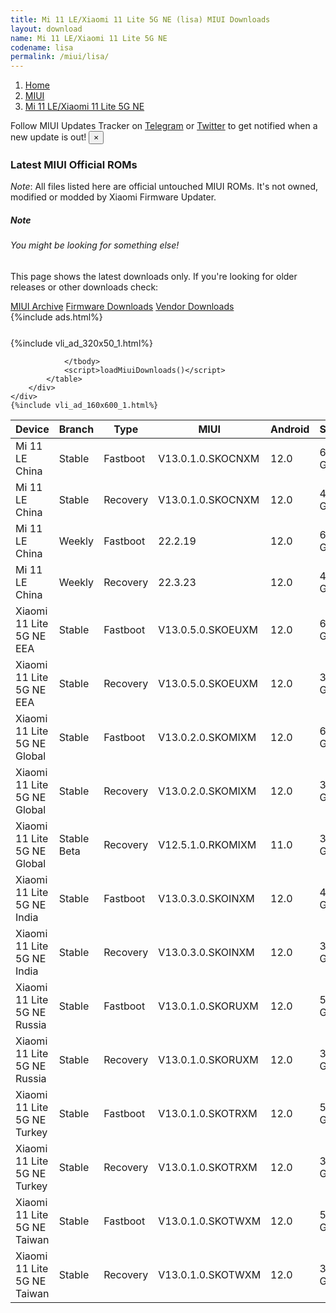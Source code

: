 ```yaml
---
title: Mi 11 LE/Xiaomi 11 Lite 5G NE (lisa) MIUI Downloads
layout: download
name: Mi 11 LE/Xiaomi 11 Lite 5G NE
codename: lisa
permalink: /miui/lisa/
---
```

<nav aria-label="breadcrumb">
    <ol class="breadcrumb">
        <li class="breadcrumb-item"><a href="/">Home</a></li>
        <li class="breadcrumb-item"><a href="/miui/">MIUI</a></li>
        <li class="breadcrumb-item active" aria-current="page"><a href="/miui/lisa/">Mi 11 LE/Xiaomi 11 Lite 5G NE</a></li>
    </ol>
</nav>
<div class="alert alert-primary alert-dismissible fade show" role="alert">
    Follow MIUI Updates Tracker on <a href="https://t.me/MIUIUpdatesTracker" class="alert-link">Telegram</a>
     or <a href="https://twitter.com/MiFwUpdater" class="alert-link">Twitter</a> to get notified when a new update is out!
    <button type="button" class="close" data-dismiss="alert" aria-label="Close">
        <span aria-hidden="true">&times;</span>
    </button>
</div>

### Latest MIUI Official ROMs
*Note*: All files listed here are official untouched MIUI ROMs. It's not owned, modified or modded by Xiaomi Firmware Updater.
<div class="card">
  <div class="card-body">
    <h5 class="card-title">Note</h5>
    <h6 class="card-subtitle mb-2 text-muted">You might be looking for something else!</h6>
    <p class="card-text">This page shows the latest downloads only.
     If you're looking for older releases or other downloads check:</p>
    <a href="/archive/miui/lisa/" class="card-link">MIUI Archive</a>
    <a href="/firmware/lisa/" class="card-link">Firmware Downloads</a>
    <a href="/vendor/lisa/" class="card-link">Vendor Downloads</a>
  </div>
</div>
{%include ads.html%}
<div class="row justify-content-center">
    <div class="col-10">
        <div class="table-responsive-md" style="margin-top: 25px;">
            {%include vli_ad_320x50_1.html%}
            <table id="miui" class="display dt-responsive nowrap compact table table-striped table-hover table-sm">
                <thead class="thead-dark">
                    <tr>
                        <th data-ref="device">Device</th>
                        <th data-ref="branch">Branch</th>
                        <th data-ref="type">Type</th>
                        <th data-ref="miui">MIUI</th>
                        <th data-ref="android">Android</th>
                        <th data-ref="size">Size</th>
                        <th data-ref="size">Date</th>
                        <th data-ref="link">Link</th>
                    </tr>
                </thead>
                <tbody>
                <tr><td>Mi 11 LE China</td><td>Stable</td><td>Fastboot</td><td>V13.0.1.0.SKOCNXM</td><td>12.0</td><td>6.3 GB</td><td>2022-03-01</td><td><a href="/miui/lisa/stable/V13.0.1.0.SKOCNXM/">Download</a></td></tr>
<tr><td>Mi 11 LE China</td><td>Stable</td><td>Recovery</td><td>V13.0.1.0.SKOCNXM</td><td>12.0</td><td>4.4 GB</td><td>2022-03-19</td><td><a href="/miui/lisa/stable/V13.0.1.0.SKOCNXM/">Download</a></td></tr>
<tr><td>Mi 11 LE China</td><td>Weekly</td><td>Fastboot</td><td>22.2.19</td><td>12.0</td><td>6.4 GB</td><td>2022-02-19</td><td><a href="/miui/lisa/weekly/22.2.19/">Download</a></td></tr>
<tr><td>Mi 11 LE China</td><td>Weekly</td><td>Recovery</td><td>22.3.23</td><td>12.0</td><td>4.5 GB</td><td>2022-03-24</td><td><a href="/miui/lisa/weekly/22.3.23/">Download</a></td></tr>
<tr><td>Xiaomi 11 Lite 5G NE EEA</td><td>Stable</td><td>Fastboot</td><td>V13.0.5.0.SKOEUXM</td><td>12.0</td><td>6.5 GB</td><td>2022-01-24</td><td><a href="/miui/lisa/stable/V13.0.5.0.SKOEUXM/">Download</a></td></tr>
<tr><td>Xiaomi 11 Lite 5G NE EEA</td><td>Stable</td><td>Recovery</td><td>V13.0.5.0.SKOEUXM</td><td>12.0</td><td>3.5 GB</td><td>2022-02-16</td><td><a href="/miui/lisa/stable/V13.0.5.0.SKOEUXM/">Download</a></td></tr>
<tr><td>Xiaomi 11 Lite 5G NE Global</td><td>Stable</td><td>Fastboot</td><td>V13.0.2.0.SKOMIXM</td><td>12.0</td><td>6.4 GB</td><td>2022-02-22</td><td><a href="/miui/lisa/stable/V13.0.2.0.SKOMIXM/">Download</a></td></tr>
<tr><td>Xiaomi 11 Lite 5G NE Global</td><td>Stable</td><td>Recovery</td><td>V13.0.2.0.SKOMIXM</td><td>12.0</td><td>3.4 GB</td><td>2022-03-02</td><td><a href="/miui/lisa/stable/V13.0.2.0.SKOMIXM/">Download</a></td></tr>
<tr><td>Xiaomi 11 Lite 5G NE Global</td><td>Stable Beta</td><td>Recovery</td><td>V12.5.1.0.RKOMIXM</td><td>11.0</td><td>3.1 GB</td><td>2021-09-16</td><td><a href="/miui/lisa/stable beta/V12.5.1.0.RKOMIXM/">Download</a></td></tr>
<tr><td>Xiaomi 11 Lite 5G NE India</td><td>Stable</td><td>Fastboot</td><td>V13.0.3.0.SKOINXM</td><td>12.0</td><td>4.6 GB</td><td>2022-02-28</td><td><a href="/miui/lisa/stable/V13.0.3.0.SKOINXM/">Download</a></td></tr>
<tr><td>Xiaomi 11 Lite 5G NE India</td><td>Stable</td><td>Recovery</td><td>V13.0.3.0.SKOINXM</td><td>12.0</td><td>3.4 GB</td><td>2022-03-10</td><td><a href="/miui/lisa/stable/V13.0.3.0.SKOINXM/">Download</a></td></tr>
<tr><td>Xiaomi 11 Lite 5G NE Russia</td><td>Stable</td><td>Fastboot</td><td>V13.0.1.0.SKORUXM</td><td>12.0</td><td>5.8 GB</td><td>2022-03-01</td><td><a href="/miui/lisa/stable/V13.0.1.0.SKORUXM/">Download</a></td></tr>
<tr><td>Xiaomi 11 Lite 5G NE Russia</td><td>Stable</td><td>Recovery</td><td>V13.0.1.0.SKORUXM</td><td>12.0</td><td>3.5 GB</td><td>2022-03-09</td><td><a href="/miui/lisa/stable/V13.0.1.0.SKORUXM/">Download</a></td></tr>
<tr><td>Xiaomi 11 Lite 5G NE Turkey</td><td>Stable</td><td>Fastboot</td><td>V13.0.1.0.SKOTRXM</td><td>12.0</td><td>5.5 GB</td><td>2022-03-01</td><td><a href="/miui/lisa/stable/V13.0.1.0.SKOTRXM/">Download</a></td></tr>
<tr><td>Xiaomi 11 Lite 5G NE Turkey</td><td>Stable</td><td>Recovery</td><td>V13.0.1.0.SKOTRXM</td><td>12.0</td><td>3.5 GB</td><td>2022-03-14</td><td><a href="/miui/lisa/stable/V13.0.1.0.SKOTRXM/">Download</a></td></tr>
<tr><td>Xiaomi 11 Lite 5G NE Taiwan</td><td>Stable</td><td>Fastboot</td><td>V13.0.1.0.SKOTWXM</td><td>12.0</td><td>5.0 GB</td><td>2022-03-01</td><td><a href="/miui/lisa/stable/V13.0.1.0.SKOTWXM/">Download</a></td></tr>
<tr><td>Xiaomi 11 Lite 5G NE Taiwan</td><td>Stable</td><td>Recovery</td><td>V13.0.1.0.SKOTWXM</td><td>12.0</td><td>3.4 GB</td><td>2022-03-11</td><td><a href="/miui/lisa/stable/V13.0.1.0.SKOTWXM/">Download</a></td></tr>

                </tbody>
                <script>loadMiuiDownloads()</script>
            </table>
        </div>
    </div>
    {%include vli_ad_160x600_1.html%}
</div>
